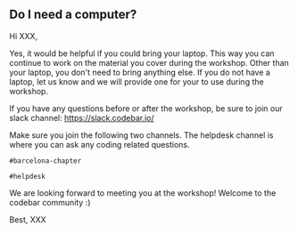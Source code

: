 ## Do I need a computer?

Hi XXX,

Yes, it would be helpful if you could bring your laptop. This way you can continue to work on the material you cover during the workshop. Other than your laptop, you don't need to bring anything else. If you do not have a laptop, let us know and we will provide one for your to use during the workshop.

If you have any questions before or after the workshop, be sure to join our slack channel:
https://slack.codebar.io/

Make sure you join the following two channels.  The helpdesk channel is where you can ask any coding related questions.

`#barcelona-chapter`

`#helpdesk`

We are looking forward to meeting you at the workshop! Welcome to the codebar community :)

Best,
XXX
